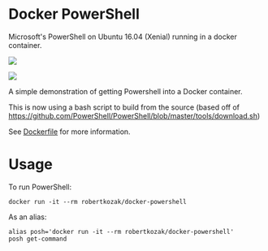 # Docker PowerShell
Microsoft's PowerShell on Ubuntu 16.04 (Xenial) running in a docker container.

[![](https://images.microbadger.com/badges/image/robertkozak/docker-powershell.svg)](https://microbadger.com/images/robertkozak/docker-powershell "Get your own image badge on microbadger.com")

[![](https://images.microbadger.com/badges/version/robertkozak/docker-powershell.svg)](http://microbadger.com/images/robertkozak/docker-powershell "Get your own version badge on microbadger.com")

A simple demonstration of getting Powershell into a Docker container. 

This is now using a bash script to build from the source (based off of https://github.com/PowerShell/PowerShell/blob/master/tools/download.sh)

See [Dockerfile](https://raw.githubusercontent.com/RobertKozak/Docker-Powershell/master/Dockerfile) for more information.

# Usage
To run PowerShell:

    docker run -it --rm robertkozak/docker-powershell

 
As an alias:
    
    alias posh='docker run -it --rm robertkozak/docker-powershell'
    posh get-command
